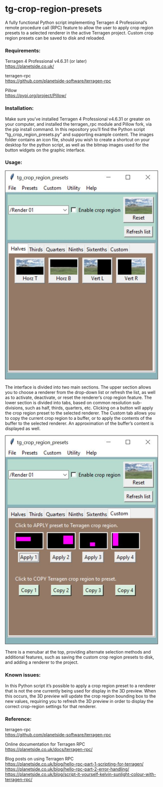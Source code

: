 # tg-crop-region-presets

A fully functional Python script implementing Terragen 4 Professional’s remote procedure call (RPC) feature to allow the user to apply crop region presets to a selected renderer in the active Terragen project.  Custom crop region presets can be saved to disk and reloaded.

### Requirements:

Terragen 4 Professional v4.6.31 (or later) <br>
https://planetside.co.uk/

terragen-rpc <br>
https://github.com/planetside-software/terragen-rpc

Pillow <br>
https://pypi.org/project/Pillow/

### Installation:

Make sure you’ve installed Terragen 4 Professional v4.6.31 or greater on your computer, and installed the terragen_rpc module and Pillow fork, via the pip install command.
In this repository you’ll find the Python script “tg_crop_region_presets.py” and supporting example content. The images folder contains an icon file, should you wish to create a shortcut on your desktop for the python script, as well as the bitmap images used for the button widgets on the graphic interface.

### Usage:
![tg_crop_region_presets GUI](images/tg_crop_region_presets_gui.jpg) <br>

The interface is divided into two main sections.  The upper section allows you to choose a renderer from the drop-down list or refresh the list, as well as to activate, deactivate, or reset the renderer’s crop region feature.  The lower section is divided into tabs, based on common resolution sub-divisions, such as half, thirds, quarters, etc.  Clicking on a button will apply the crop region preset to the  selected renderer.  The Custom tab allows you to copy the current crop region to a buffer, or to apply the contents of the buffer to the selected renderer.  An approximation of the buffer’s content is displayed as well. <br>

![Custom presets tab](images/tg_crop_region_presets_gui_custom.jpg) <br>

There is a menubar at the top, providing alternate selection methods and additional features, such as saving the custom crop region presets to disk, and adding a renderer to the project. <br>

### Known issues:

In this Python script it’s possible to apply a crop region preset to a renderer that is not the one currently being used for display in the 3D preview.  When this occurs, the 3D preview will update the crop region bounding box to the new values, requiring you to refresh the 3D preview in order to display the correct crop-region settings for that renderer.  <br>

### Reference:

terragen-rpc <br>
https://github.com/planetside-software/terragen-rpc

Online documentation for Terragen RPC <br>
https://planetside.co.uk/docs/terragen-rpc/

Blog posts on using Terragen RPC <br>
https://planetside.co.uk/blog/hello-rpc-part-1-scripting-for-terragen/ <br>
https://planetside.co.uk/blog/hello-rpc-part-2-error-handling/ <br>
https://planetside.co.uk/blog/script-it-yourself-kelvin-sunlight-colour-with-terragen-rpc/ <br>

